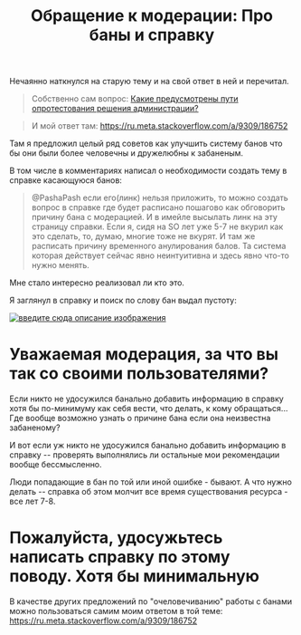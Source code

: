 ﻿---
title: "Обращение к модерации: Про баны и справку"
se.owner.user_id: 186752
se.owner.display_name: "Andrew_STOP_RU_AGRESSION_IN_UA"
se.owner.link: "https://ru.meta.stackoverflow.com/users/186752/andrew-stop-ru-agression-in-ua"
se.link: "https://ru.meta.stackoverflow.com/questions/11769/%d0%9e%d0%b1%d1%80%d0%b0%d1%89%d0%b5%d0%bd%d0%b8%d0%b5-%d0%ba-%d0%bc%d0%be%d0%b4%d0%b5%d1%80%d0%b0%d1%86%d0%b8%d0%b8-%d0%9f%d1%80%d0%be-%d0%b1%d0%b0%d0%bd%d1%8b-%d0%b8-%d1%81%d0%bf%d1%80%d0%b0%d0%b2%d0%ba%d1%83"
se.question_id: 11769
se.post_type: question
---
<p>Нечаянно наткнулся на старую тему и на свой ответ в ней и перечитал.</p>
<blockquote class="spoiler">
<p> Собственно сам вопрос: <a href="https://ru.meta.stackoverflow.com/q/7226/186752">Какие предусмотрены пути опротестования решения администрации?</a></p>
</blockquote>
<blockquote class="spoiler">
<p> И мой ответ там: <a href="https://ru.meta.stackoverflow.com/a/9309/186752">https://ru.meta.stackoverflow.com/a/9309/186752</a></p>
</blockquote>
<p>Там я предложил целый ряд советов как улучшить систему банов что бы они были более человечны и дружелюбны к забаненым.</p>
<p>В том числе в комментариях написал о необходимости создать тему в справке касающуюся банов:</p>
<blockquote>
<p>@PashaPash если его(линк) нельзя приложить, то можно создать вопрос в справке где будет расписано пошагово как обговорить причину бана с модерацией. И в имейле высылать линк на эту страницу справки. Если я, сидя на SO лет уже 5-7 не вкурил как это сделать, то, думаю, многие тоже не вкурят. И там же расписать причину временного анулирования балов. Та система которая действует сейчас явно неинтуитивна и здесь явно что-то нужно менять.</p>
</blockquote>
<p>Мне стало интересно реализовал ли кто это.</p>
<p>Я заглянул в справку и поиск по слову бан выдал пустоту:</p>
<p><a href="https://i.stack.imgur.com/6GowT.png" rel="nofollow noreferrer"><img src="https://i.stack.imgur.com/6GowT.png" alt="введите сюда описание изображения" /></a></p>
<h1>Уважаемая модерация, за что вы так со своими пользователями?</h1>
<p>Если никто не удосужился банально добавить информацию в справку хотя бы по-минимуму как себя вести, что делать, к кому обращаться... Где вообще возможно узнать о причине бана если она неизвестна забаненому?</p>
<p>И вот если уж никто не удосужился банально добавить информацию в справку -- проверять выполнялись ли остальные мои рекомендации вообще бессмысленно.</p>
<p>Люди попадающие в бан по той или иной ошибке - бывают. А что нужно делать -- справка об этом молчит все время существования ресурса - все лет 7-8.</p>
<h1>Пожалуйста, удосужьтесь написать справку по этому поводу. Хотя бы минимальную</h1>
<p>В качестве других предложений по &quot;очеловечиванию&quot; работы с банами можно пользоваться самим моим ответом в той теме: <a href="https://ru.meta.stackoverflow.com/a/9309/186752">https://ru.meta.stackoverflow.com/a/9309/186752</a></p>
